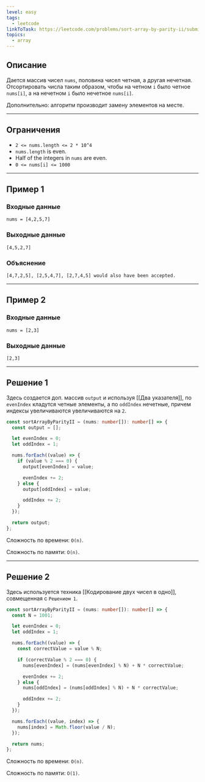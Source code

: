 ```yaml
---
level: easy
tags:
  - leetcode
linkToTask: https://leetcode.com/problems/sort-array-by-parity-ii/submissions/1254686125/
topics:
  - array
---
```

## Описание

Дается массив чисел `nums`, половина чисел четная, а другая нечетная. Отсортировать числа таким образом, чтобы на четном `i` было четное `nums[i]`, а на нечетном `i` было нечетное `nums[i]`. 

Дополнительно: алгоритм производит замену элементов на месте.

---
## Ограничения

- `2 <= nums.length <= 2 * 10^4`
- `nums.length` is even.
- Half of the integers in `nums` are even.
- `0 <= nums[i] <= 1000`

---
## Пример 1

### Входные данные

```
nums = [4,2,5,7]
```
### Выходные данные

```
[4,5,2,7]
```
### Объяснение

```
[4,7,2,5], [2,5,4,7], [2,7,4,5] would also have been accepted.
```

---
## Пример 2

### Входные данные

```
nums = [2,3]
```
### Выходные данные

```
[2,3]
```

---
## Решение 1

Здесь создается доп. массив `output` и используя [[Два указателя]], по `evenIndex` кладутся четные элементы, а по `oddIndex` нечетные, причем индексы увеличиваются увеличиваются на `2`.

```typescript
const sortArrayByParityII = (nums: number[]): number[] => {
  const output = [];

  let evenIndex = 0;
  let oddIndex = 1;

  nums.forEach((value) => {
    if (value % 2 === 0) {
      output[evenIndex] = value;

      evenIndex += 2;
    } else {
      output[oddIndex] = value;

      oddIndex += 2;
    }
  });

  return output;
};
```

Сложность по времени: `O(n)`.

Сложность по памяти: `O(n)`.

---
## Решение 2

Здесь используется техника [[Кодирование двух чисел в одно]], совмещенная с `Решением 1`.

```typescript
const sortArrayByParityII = (nums: number[]): number[] => {
  const N = 1001;

  let evenIndex = 0;
  let oddIndex = 1;

  nums.forEach((value) => {
    const correctValue = value % N;

    if (correctValue % 2 === 0) {
      nums[evenIndex] = (nums[evenIndex] % N) + N * correctValue;

      evenIndex += 2;
    } else {
      nums[oddIndex] = (nums[oddIndex] % N) + N * correctValue;

      oddIndex += 2;
    }
  });

  nums.forEach((value, index) => {
    nums[index] = Math.floor(value / N);
  });

  return nums;
};
```

Сложность по времени: `O(n)`.

Сложность по памяти: `O(1)`.